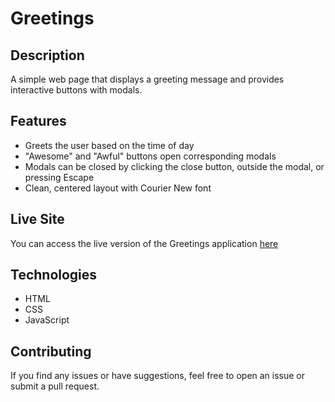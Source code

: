 # Greetings

## Description
A simple web page that displays a greeting message and provides interactive buttons with modals.

## Features
- Greets the user based on the time of day
- "Awesome" and "Awful" buttons open corresponding modals
- Modals can be closed by clicking the close button, outside the modal, or pressing Escape
- Clean, centered layout with Courier New font

## Live Site
You can access the live version of the Greetings application [here](https://ebenezerraph.github.io/greetings)

## Technologies
- HTML
- CSS
- JavaScript

## Contributing
If you find any issues or have suggestions, feel free to open an issue or submit a pull request.
